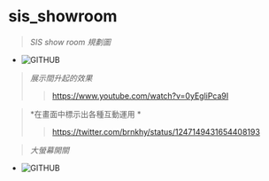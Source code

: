 # sis_showroom

> *SIS show room 規劃圖*
* ![GITHUB]( https://i.imgur.com/4J9NYEL.jpg "show room")

> *展示間升起的效果*
>> https://www.youtube.com/watch?v=0yEgliPca9I

> *在畫面中標示出各種互動運用 *
>> https://twitter.com/brnkhy/status/1247149431654408193

> *大螢幕開關*
* ![GITHUB]( https://i.imgur.com/PqCijCQ.jpg "大螢幕")
